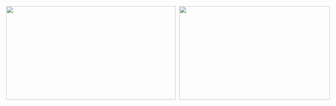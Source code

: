 <div align="center" style="display: flex; justify-content: center; gap: 10px; flex-wrap: nowrap;">
  <img height="250" width="450" src="https://github-readme-stats.vercel.app/api?username=Wonderfulhowl&show_icons=true&include_all_commits=true&theme=dark&hide_border=true" />
  <img height="250" width="400" src="https://github-readme-stats.vercel.app/api/top-langs/?username=Wonderfulhowl&layout=compact&theme=dark&hide_border=true" />
</div>